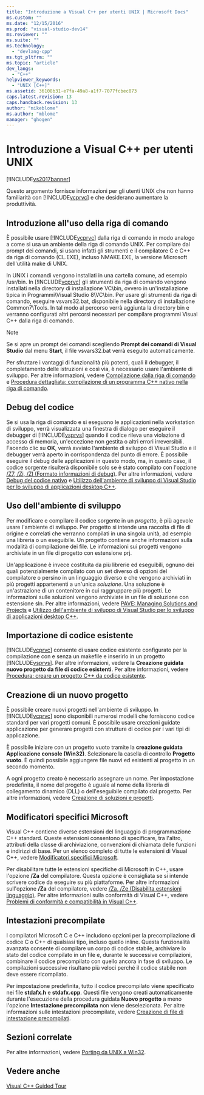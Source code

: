 ```yaml
---
title: "Introduzione a Visual C++ per utenti UNIX | Microsoft Docs"
ms.custom: ""
ms.date: "12/15/2016"
ms.prod: "visual-studio-dev14"
ms.reviewer: ""
ms.suite: ""
ms.technology: 
  - "devlang-cpp"
ms.tgt_pltfrm: ""
ms.topic: "article"
dev_langs: 
  - "C++"
helpviewer_keywords: 
  - "UNIX [C++]"
ms.assetid: 36108b31-e7fa-49a8-a1f7-7077fcbec873
caps.latest.revision: 13
caps.handback.revision: 13
author: "mikeblome"
ms.author: "mblome"
manager: "ghogen"
---
```

# Introduzione a Visual C++ per utenti UNIX
[!INCLUDE[vs2017banner](../assembler/inline/includes/vs2017banner.md)]

Questo argomento fornisce informazioni per gli utenti UNIX che non hanno familiarità con [!INCLUDE[vcprvc](../build/includes/vcprvc_md.md)] e che desiderano aumentare la produttività.  
  
## Introduzione all'uso della riga di comando  
 È possibile usare [!INCLUDE[vcprvc](../build/includes/vcprvc_md.md)] dalla riga di comando in modo analogo a come si usa un ambiente della riga di comando UNIX.  Per compilare dal prompt dei comandi, si usano infatti gli strumenti e il compilatore C e C\+\+ da riga di comando \(CL.EXE\), incluso NMAKE.EXE, la versione Microsoft dell'utilità make di UNIX.  
  
 In UNIX i comandi vengono installati in una cartella comune, ad esempio \/usr\/bin.  In [!INCLUDE[vcprvc](../build/includes/vcprvc_md.md)] gli strumenti da riga di comando vengono installati nella directory di installazione VC\\bin, ovvero in un'installazione tipica in Programmi\\Visual Studio 8\\VC\\bin.  Per usare gli strumenti da riga di comando, eseguire vsvars32.bat, disponibile nella directory di installazione Common7\\Tools.  In tal modo al percorso verrà aggiunta la directory bin e verranno configurati altri percorsi necessari per compilare programmi Visual C\+\+ dalla riga di comando.  
  
> [!NOTE]
>  Se si apre un prompt dei comandi scegliendo **Prompt dei comandi di Visual Studio** dal menu **Start**, il file vsvars32.bat verrà eseguito automaticamente.  
  
 Per sfruttare i vantaggi di funzionalità più potenti, quali il debugger, il completamento delle istruzioni e così via, è necessario usare l'ambiente di sviluppo.  Per altre informazioni, vedere [Compilazione dalla riga di comando](../build/building-on-the-command-line.md) e [Procedura dettagliata: compilazione di un programma C\+\+ nativo nella riga di comando](../build/walkthrough-compiling-a-native-cpp-program-on-the-command-line.md).  
  
## Debug del codice  
 Se si usa la riga di comando e si eseguono le applicazioni nella workstation di sviluppo, verrà visualizzata una finestra di dialogo per eseguire il debugger di [!INCLUDE[vsprvs](../assembler/masm/includes/vsprvs_md.md)] quando il codice rileva una violazione di accesso di memoria, un'eccezione non gestita o altri errori irreversibili.  Facendo clic su **OK**, verrà avviato l'ambiente di sviluppo di Visual Studio e il debugger verrà aperto in corrispondenza del punto di errore.  È possibile eseguire il debug delle applicazioni in questo modo, ma, in questo caso, il codice sorgente risulterà disponibile solo se è stato compilato con l'opzione [\/Z7, \/Zi, \/ZI \(Formato informazioni di debug\)](../build/reference/z7-zi-zi-debug-information-format.md).  Per altre informazioni, vedere [Debug del codice nativo](../Topic/Debugging%20Native%20Code.md) e [Utilizzo dell'ambiente di sviluppo di Visual Studio per lo sviluppo di applicazioni desktop C\+\+](../ide/using-the-visual-studio-ide-for-cpp-desktop-development.md).  
  
## Uso dell'ambiente di sviluppo  
 Per modificare e compilare il codice sorgente in un *progetto*, è più agevole usare l'ambiente di sviluppo.  Per progetto si intende una raccolta di file di origine e correlati che verranno compilati in una singola unità, ad esempio una libreria o un eseguibile.  Un progetto contiene anche informazioni sulla modalità di compilazione dei file.  Le informazioni sui progetti vengono archiviate in un file di progetto con estensione prj.  
  
 Un'applicazione è invece costituita da più librerie ed eseguibili, ognuno dei quali potenzialmente compilato con un set diverso di opzioni del compilatore o persino in un linguaggio diverso e che vengono archiviati in più progetti appartenenti a un'unica *soluzione*.  Una soluzione è un'astrazione di un contenitore in cui raggruppare più progetti.  Le informazioni sulle soluzioni vengono archiviate in un file di soluzione con estensione sln.  Per altre informazioni, vedere [PAVE: Managing Solutions and Projects](http://msdn.microsoft.com/it-it/7a50db22-d3cc-46f3-b648-ab7e0528e260) e [Utilizzo dell'ambiente di sviluppo di Visual Studio per lo sviluppo di applicazioni desktop C\+\+](../ide/using-the-visual-studio-ide-for-cpp-desktop-development.md).  
  
## Importazione di codice esistente  
 [!INCLUDE[vcprvc](../build/includes/vcprvc_md.md)] consente di usare codice esistente configurato per la compilazione con e senza un makefile e inserirlo in un progetto [!INCLUDE[vsprvs](../assembler/masm/includes/vsprvs_md.md)].  Per altre informazioni, vedere la **Creazione guidata nuovo progetto da file di codice esistenti**.  Per altre informazioni, vedere [Procedura: creare un progetto C\+\+ da codice esistente](../ide/how-to-create-a-cpp-project-from-existing-code.md).  
  
## Creazione di un nuovo progetto  
 È possibile creare nuovi progetti nell'ambiente di sviluppo.  In [!INCLUDE[vcprvc](../build/includes/vcprvc_md.md)] sono disponibili numerosi modelli che forniscono codice standard per vari progetti comuni.  È possibile usare creazioni guidate applicazione per generare progetti con strutture di codice per i vari tipi di applicazione.  
  
 È possibile iniziare con un progetto vuoto tramite la **creazione guidata Applicazione console \(Win32\)**.  Selezionare la casella di controllo **Progetto vuoto**.  È quindi possibile aggiungere file nuovi ed esistenti al progetto in un secondo momento.  
  
 A ogni progetto creato è necessario assegnare un nome.  Per impostazione predefinita, il nome del progetto è uguale al nome della libreria di collegamento dinamico \(DLL\) o dell'eseguibile compilato dal progetto.  Per altre informazioni, vedere [Creazione di soluzioni e progetti](../Topic/Creating%20Solutions%20and%20Projects.md).  
  
## Modificatori specifici Microsoft  
 Visual C\+\+ contiene diverse estensioni del linguaggio di programmazione C\+\+ standard.  Queste estensioni consentono di specificare, tra l'altro, attributi della classe di archiviazione, convenzioni di chiamata delle funzioni e indirizzi di base.  Per un elenco completo di tutte le estensioni di Visual C\+\+, vedere [Modificatori specifici Microsoft](../cpp/microsoft-specific-modifiers.md).  
  
 Per disabilitare tutte le estensioni specifiche di Microsoft in C\+\+, usare l'opzione **\/Za** del compilatore.  Questa opzione è consigliata se si intende scrivere codice da eseguire su più piattaforme.  Per altre informazioni sull'opzione **\/Za** del compilatore, vedere [\/Za, \/Ze \(Disabilita estensioni linguaggio\)](../build/reference/za-ze-disable-language-extensions.md).  Per altre informazioni sulla conformità di Visual C\+\+, vedere [Problemi di conformità e compatibilità in Visual C\+\+](../misc/compatibility-and-compliance-issues-in-visual-cpp.md).  
  
## Intestazioni precompilate  
 I compilatori Microsoft C e C\+\+ includono opzioni per la precompilazione di codice C o C\+\+ di qualsiasi tipo, incluso quello inline.  Questa funzionalità avanzata consente di compilare un corpo di codice stabile, archiviare lo stato del codice compilato in un file e, durante le successive compilazioni, combinare il codice precompilato con quello ancora in fase di sviluppo.  Le compilazioni successive risultano più veloci perché il codice stabile non deve essere ricompilato.  
  
 Per impostazione predefinita, tutto il codice precompilato viene specificato nei file **stdafx.h** e **stdafx.cpp**.  Questi file vengono creati automaticamente durante l'esecuzione della procedura guidata **Nuovo progetto** a meno l'opzione **Intestazione precompilata** non viene deselezionata.  Per altre informazioni sulle intestazioni precompilate, vedere [Creazione di file di intestazione precompilati](../build/reference/creating-precompiled-header-files.md).  
  
## Sezioni correlate  
 Per altre informazioni, vedere [Porting da UNIX a Win32](../porting/porting-from-unix-to-win32.md).  
  
## Vedere anche  
 [Visual C\+\+ Guided Tour](http://msdn.microsoft.com/it-it/499cb66f-7df1-45d6-8b6b-33d94fd1f17c)
